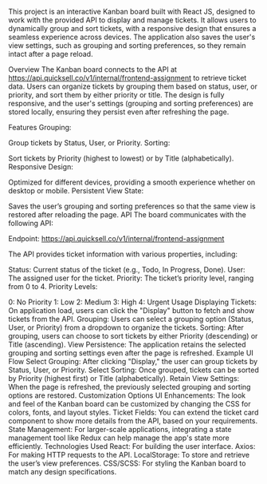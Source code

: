 This project is an interactive Kanban board built with React JS, designed to work with the provided API to display and manage tickets. It allows users to dynamically group and sort tickets, with a responsive design that ensures a seamless experience across devices. The application also saves the user's view settings, such as grouping and sorting preferences, so they remain intact after a page reload.

Overview
The Kanban board connects to the API at https://api.quicksell.co/v1/internal/frontend-assignment to retrieve ticket data. Users can organize tickets by grouping them based on status, user, or priority, and sort them by either priority or title. The design is fully responsive, and the user's settings (grouping and sorting preferences) are stored locally, ensuring they persist even after refreshing the page.

Features
Grouping:

Group tickets by Status, User, or Priority.
Sorting:

Sort tickets by Priority (highest to lowest) or by Title (alphabetically).
Responsive Design:

Optimized for different devices, providing a smooth experience whether on desktop or mobile.
Persistent View State:

Saves the user’s grouping and sorting preferences so that the same view is restored after reloading the page.
API
The board communicates with the following API:

Endpoint: https://api.quicksell.co/v1/internal/frontend-assignment

The API provides ticket information with various properties, including:

Status: Current status of the ticket (e.g., Todo, In Progress, Done).
User: The assigned user for the ticket.
Priority: The ticket’s priority level, ranging from 0 to 4.
Priority Levels:

0: No Priority
1: Low
2: Medium
3: High
4: Urgent
Usage
Displaying Tickets: On application load, users can click the "Display" button to fetch and show tickets from the API.
Grouping: Users can select a grouping option (Status, User, or Priority) from a dropdown to organize the tickets.
Sorting: After grouping, users can choose to sort tickets by either Priority (descending) or Title (ascending).
View Persistence: The application retains the selected grouping and sorting settings even after the page is refreshed.
Example UI Flow
Select Grouping: After clicking "Display," the user can group tickets by Status, User, or Priority.
Select Sorting: Once grouped, tickets can be sorted by Priority (highest first) or Title (alphabetically).
Retain View Settings: When the page is refreshed, the previously selected grouping and sorting options are restored.
Customization Options
UI Enhancements: The look and feel of the Kanban board can be customized by changing the CSS for colors, fonts, and layout styles.
Ticket Fields: You can extend the ticket card component to show more details from the API, based on your requirements.
State Management: For larger-scale applications, integrating a state management tool like Redux can help manage the app's state more efficiently.
Technologies Used
React: For building the user interface.
Axios: For making HTTP requests to the API.
LocalStorage: To store and retrieve the user’s view preferences.
CSS/SCSS: For styling the Kanban board to match any design specifications.